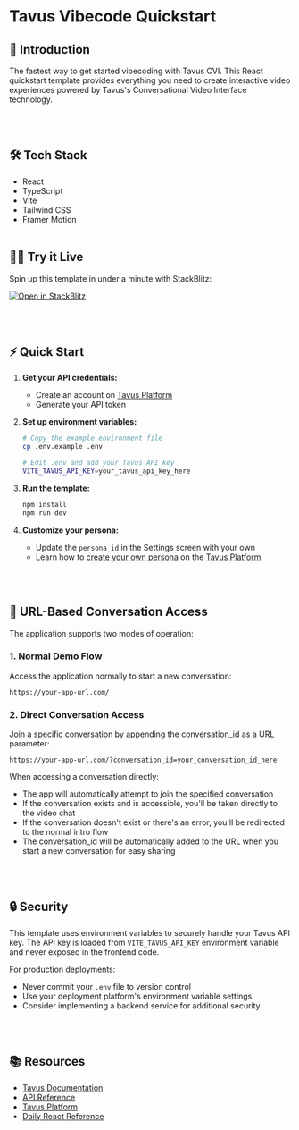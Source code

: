 # Tavus Vibecode Quickstart

## 🚀 Introduction

The fastest way to get started vibecoding with Tavus CVI. This React quickstart template provides everything you need to create interactive video experiences powered by Tavus's Conversational Video Interface technology.

<br></br>
## 🛠️ Tech Stack
- React
- TypeScript
- Vite
- Tailwind CSS
- Framer Motion
<br></br>
## 🧑‍💻 Try it Live
Spin up this template in under a minute with StackBlitz:

[![Open in StackBlitz](https://developer.stackblitz.com/img/open_in_stackblitz.svg)](https://stackblitz.com/github/Tavus-Engineering/tavus-vibecode-quickstart?file=src%2FApp.tsx)

<br></br>
## ⚡ Quick Start

1. **Get your API credentials:**
   - Create an account on [Tavus Platform](https://platform.tavus.io/api-keys)
   - Generate your API token

2. **Set up environment variables:**
   ```bash
   # Copy the example environment file
   cp .env.example .env
   
   # Edit .env and add your Tavus API key
   VITE_TAVUS_API_KEY=your_tavus_api_key_here
   ```

3. **Run the template:**
   ```bash
   npm install
   npm run dev
   ```

4. **Customize your persona:**
   - Update the `persona_id` in the Settings screen with your own
   - Learn how to [create your own persona](https://docs.tavus.io/sections/conversational-video-interface/creating-a-persona) on the [Tavus Platform](https://platform.tavus.io/)

<br></br>
## 🔗 URL-Based Conversation Access

The application supports two modes of operation:

### 1. Normal Demo Flow
Access the application normally to start a new conversation:
```
https://your-app-url.com/
```

### 2. Direct Conversation Access
Join a specific conversation by appending the conversation_id as a URL parameter:
```
https://your-app-url.com/?conversation_id=your_conversation_id_here
```

When accessing a conversation directly:
- The app will automatically attempt to join the specified conversation
- If the conversation exists and is accessible, you'll be taken directly to the video chat
- If the conversation doesn't exist or there's an error, you'll be redirected to the normal intro flow
- The conversation_id will be automatically added to the URL when you start a new conversation for easy sharing

<br></br>
## 🔒 Security

This template uses environment variables to securely handle your Tavus API key. The API key is loaded from `VITE_TAVUS_API_KEY` environment variable and never exposed in the frontend code.

For production deployments:
- Never commit your `.env` file to version control
- Use your deployment platform's environment variable settings
- Consider implementing a backend service for additional security

<br></br>
## 📚 Resources

- [Tavus Documentation](https://docs.tavus.io/)
- [API Reference](https://docs.tavus.io/api-reference/)
- [Tavus Platform](https://platform.tavus.io/)
- [Daily React Reference](https://docs.daily.co/reference/daily-react)